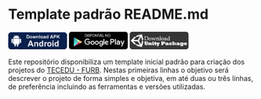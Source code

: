 # Template padrão README.md

<p align="left">
  <a src="https://tecedufurb.github.io/portal/">
    <img width="120" src="img/btn/apk-btn.png" alt="Baixar apk">
  </a>
  <a src="https://tecedufurb.github.io/portal/">
    <img width="120" src="https://github.com/tecedufurb/template-readme/blob/master/img/btn/play-store-btn.png" alt="Ir para PlayStore">
  </a>
  <a src="https://tecedufurb.github.io/portal/">
    <img width="120" src="https://github.com/tecedufurb/template-readme/blob/master/img/btn/unity-package-btn.png" alt="Baixar Unity Package">
  </a>
</p>

Este repositório disponibiliza um template inicial padrão para criação dos projetos do [TECEDU - FURB](http://tecedu.inf.furb.br/). Nestas primeiras linhas o objetivo será descrever o projeto de forma simples e objetiva, em até duas ou três linhas, de preferência incluindo as ferramentas e versões utilizadas.


